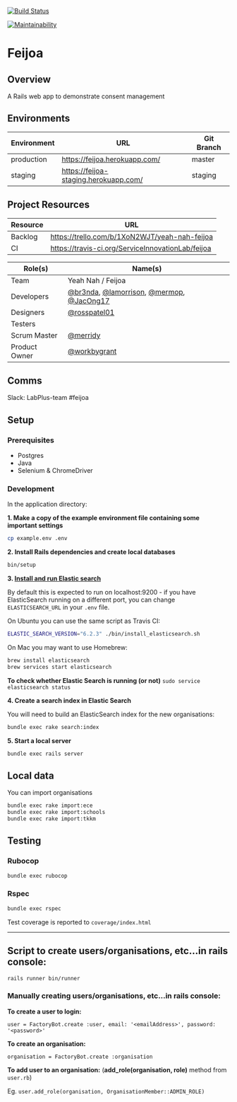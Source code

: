 [![Build Status](https://travis-ci.org/ServiceInnovationLab/feijoa.svg?branch=master)](https://travis-ci.org/ServiceInnovationLab/feijoa)

[![Maintainability](https://api.codeclimate.com/v1/badges/8f2b6efc2000ad726fd2/maintainability)](https://codeclimate.com/github/ServiceInnovationLab/feijoa/maintainability)

# Feijoa

## Overview

A Rails web app to demonstrate consent management

## Environments

**Environment** | **URL**  | **Git Branch**
---    | ---                                | ---    |
production | https://feijoa.herokuapp.com/ | master |
staging | https://feijoa-staging.herokuapp.com/ | staging |

## Project Resources

**Resource** | **URL**
---     | ---
Backlog | https://trello.com/b/1XoN2WJT/yeah-nah-feijoa
CI      | https://travis-ci.org/ServiceInnovationLab/feijoa

**Role(s)** | **Name(s)**
---        | ---
Team       | Yeah Nah / Feijoa
Developers | [@br3nda](https://github.com/Br3nda), [@lamorrison](https://github.com/lamorrison), [@mermop](https://github.com/mermop), [@JacOng17](https://github.com/JacOng17)
Designers | [@rosspatel01](https://github.com/rosspatel01)
Testers |
Scrum Master | [@merridy](https://github.com/merridy)
Product Owner | [@workbygrant](https://github.com/workbygrant)

## Comms

Slack: LabPlus-team #feijoa

## Setup

### Prerequisites

- Postgres
- Java
- Selenium & ChromeDriver

### Development

In the application directory:

**1. Make a copy of the example environment file containing some important settings**

```bash
cp example.env .env
```

**2. Install Rails dependencies and create local databases**

```bash
bin/setup
```

**3. [Install and run Elastic search](https://www.elastic.co/downloads/elasticsearch)**

By default this is expected to run on localhost:9200 - if you have ElasticSearch running on a different port, you can change `ELASTICSEARCH_URL` in your `.env` file.

On Ubuntu you can use the same script as Travis CI:

```bash
ELASTIC_SEARCH_VERSION="6.2.3" ./bin/install_elasticsearch.sh
```

On Mac you may want to use Homebrew:

```bash
brew install elasticsearch
brew services start elasticsearch
```

**To check whether Elastic Search is running (or not)**
`sudo service elasticsearch status`

**4. Create a search index in Elastic Search**

You will need to build an ElasticSearch index for the new organisations:

```bash
bundle exec rake search:index
```

**5. Start a local server**

```bash
bundle exec rails server
```

## Local data

You can import organisations

```bash
bundle exec rake import:ece
bundle exec rake import:schools
bundle exec rake import:tkkm
```

## Testing

### Rubocop

```bash
bundle exec rubocop
```

### Rspec

```bash
bundle exec rspec
```

Test coverage is reported to `coverage/index.html`

---

## Script to create users/organisations, etc...in **rails console:**

`rails runner bin/runner`

### Manually creating users/organisations, etc...in **rails console:**

**To create a user to login:**

`user = FactoryBot.create :user, email: '<emailAddress>', password: '<password>'`

**To create an organisation:**

`organisation = FactoryBot.create :organisation`

**To add user to an organisation:** (**add_role(organisation, role)** method from `user.rb`)

Eg.
`user.add_role(organisation, OrganisationMember::ADMIN_ROLE)`
